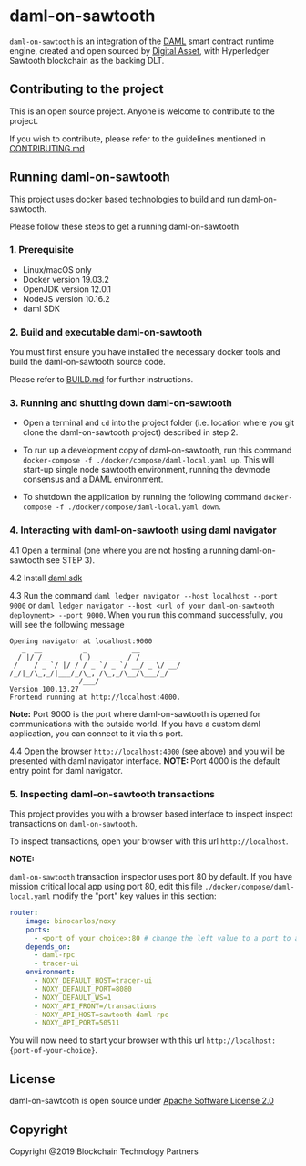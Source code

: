 # daml-on-sawtooth

`daml-on-sawtooth` is an integration of the [DAML](https://daml.com/) smart contract runtime engine, created and open sourced by [Digital Asset](https://digitalasset.com/), with Hyperledger Sawtooth blockchain as the backing DLT.

## Contributing to the project

This is an open source project. Anyone is welcome to contribute to the project.

If you wish to contribute, please refer to the guidelines mentioned in [CONTRIBUTING.md](CONTRIBUTING.md)

## Running daml-on-sawtooth

This project uses docker based technologies to build and run daml-on-sawtooth.

Please follow these steps to get a running daml-on-sawtooth

### 1. Prerequisite

* Linux/macOS only
* Docker version 19.03.2
* OpenJDK version 12.0.1
* NodeJS version 10.16.2
* daml SDK

### 2. Build and executable daml-on-sawtooth

You must first ensure you have installed the necessary docker tools and build the daml-on-sawtooth source code.

Please refer to [BUILD.md](./BUILD.md) for further instructions.

### 3. Running and shutting down daml-on-sawtooth

* Open a terminal and `cd` into the project folder (i.e. location where you git clone the daml-on-sawtooth project) described in step 2.

* To run up a development copy of daml-on-sawtooth, run this command `docker-compose -f ./docker/compose/daml-local.yaml up`. This will start-up single node sawtooth environment, running the devmode consensus and a DAML environment.

* To shutdown the application by running the following command `docker-compose -f ./docker/compose/daml-local.yaml down`.

### 4. Interacting with daml-on-sawtooth using daml navigator

4.1 Open a terminal (one where you are not hosting a running daml-on-sawtooth see STEP 3).

4.2 Install [daml sdk](https://docs.daml.com/getting-started/installation.html)

4.3 Run the command `daml ledger navigator --host localhost --port 9000` or `daml ledger navigator --host <url of your daml-on-sawtooth deployment> --port 9000`. When you run this command successfully, you will see the following message

```text
Opening navigator at localhost:9000
   _  __          _           __
  / |/ /__ __  __(_)__ ____ _/ /____  ____
 /    / _ `/ |/ / / _ `/ _ `/ __/ _ \/ __/
/_/|_/\_,_/|___/_/\_, /\_,_/\__/\___/_/
                 /___/
Version 100.13.27
Frontend running at http://localhost:4000.
```

**Note:** Port 9000 is the port where daml-on-sawtooth is opened for communications with the outside world. If you have a custom daml application, you can connect to it via this port.

4.4 Open the browser `http://localhost:4000` (see above) and you will be presented with daml navigator interface. **NOTE:** Port 4000 is the default entry point for daml navigator.

### 5. Inspecting daml-on-sawtooth transactions

This project provides you with a browser based interface to inspect inspect transactions on `daml-on-sawtooth`.  

To inspect transactions, open your browser with this url `http://localhost`.

**NOTE:**

`daml-on-sawtooth` transaction inspector uses port 80 by default. If you have mission critical local app using port 80, edit this file `./docker/compose/daml-local.yaml` modify the "port" key values in this section:

```yaml  
router:
    image: binocarlos/noxy
    ports:
      - <port of your choice>:80 # change the left value to a port to avoid clashing
    depends_on:
      - daml-rpc
      - tracer-ui
    environment:
      - NOXY_DEFAULT_HOST=tracer-ui
      - NOXY_DEFAULT_PORT=8080
      - NOXY_DEFAULT_WS=1
      - NOXY_API_FRONT=/transactions
      - NOXY_API_HOST=sawtooth-daml-rpc
      - NOXY_API_PORT=50511
```

You will now need to start your browser with this url `http://localhost:{port-of-your-choice}`.

## License

daml-on-sawtooth is open source under [Apache Software License 2.0](https://www.apache.org/licenses/LICENSE-2.0)

## Copyright

Copyright @2019 Blockchain Technology Partners
